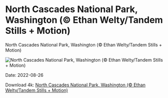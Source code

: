 # North Cascades National Park, Washington (© Ethan Welty/Tandem Stills + Motion)

North Cascades National Park, Washington (© Ethan Welty/Tandem Stills + Motion)

![North Cascades National Park, Washington (© Ethan Welty/Tandem Stills + Motion)](https://bing.com/th?id=OHR.CascadesNP_EN-US3684575794_UHD.jpg&w=1024&h=576)

Date: 2022-08-26

Download 4k: [North Cascades National Park, Washington (© Ethan Welty/Tandem Stills + Motion)](https://bing.com/th?id=OHR.CascadesNP_EN-US3684575794_UHD.jpg)

